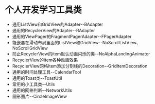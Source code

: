 # 个人开发学习工具类
*   通用ListView和GridView的Adapter--BAdapter
*   通用的RecyclerView的Adapter--RAdapter
*   通用的ViewPager的FragmentPagerAdapter--FPagerAdapter
*   能嵌套在滑动布局里面的ListView和GridView--NoScrollListView、NoScrollGridView
*   防止RecyclerView的item默认动画闪烁的类--NoAlphaLandingAnimator
*   RecyclerView的item各种动画效果
*   RecyclerView网格Item添加分割线的Decoration--GridItemDecoration
*   通用的时间处理工具--CalendarTool
*   通用的Toast类--ToastUtil
*   常用的小工具类--Utils
*   通用的网络判断--NetworkUtils
*   圆形图片--CircleImageView